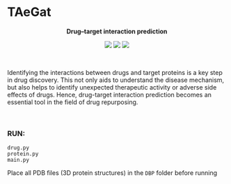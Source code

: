 # TAeGat

**<p align="center">Drug–target interaction prediction</p>**

<p align="center">
<img src="https://img.shields.io/badge/Roadmap-2025-yellowgreen.svg">
<img src="https://img.shields.io/badge/Author-Mehran%20Nosrati-blue.svg">
<img src="https://img.shields.io/badge/Author-Mehdi%20Yaghoubi-blue.svg">
</p>

</br>

Identifying the interactions between drugs and target proteins is a key step in drug discovery. This not only aids to understand the disease mechanism, but also helps to identify unexpected therapeutic activity or adverse side effects of drugs. Hence, drug-target interaction prediction becomes an essential tool in the field of drug repurposing.

</br>

### RUN:

```
drug.py
protein.py
main.py
```

Place all PDB files (3D protein structures) in the ```DBP``` folder before running
